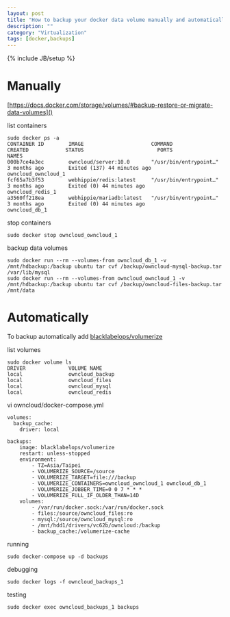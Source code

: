 ```yaml
---
layout: post
title: "How to backup your docker data volume manually and automatically"
description: ""
category: "Virtualization"
tags: [docker,backups]
---
```

{% include JB/setup %}

# Manually 

[https://docs.docker.com/storage/volumes/#backup-restore-or-migrate-data-volumes]()

list containers
```
sudo docker ps -a
CONTAINER ID        IMAGE                      COMMAND                  CREATED            STATUS                        PORTS                    NAMES
000b7ce4a3ec        owncloud/server:10.0       "/usr/bin/entrypoint…"   3 months ago        Exited (137) 44 minutes ago                            owncloud_owncloud_1
fcf65a7b3f53        webhippie/redis:latest     "/usr/bin/entrypoint…"   3 months ago        Exited (0) 44 minutes ago                              owncloud_redis_1
a3560ff218ea        webhippie/mariadb:latest   "/usr/bin/entrypoint…"   3 months ago        Exited (0) 44 minutes ago                              owncloud_db_1
```

stop containers 
```
sudo docker stop owncloud_owncloud_1
```

backup data volumes 
```
sudo docker run --rm --volumes-from owncloud_db_1 -v /mnt/hdbackup:/backup ubuntu tar cvf /backup/owncloud-mysql-backup.tar /var/lib/mysql
sudo docker run --rm --volumes-from owncloud_owncloud_1 -v /mnt/hdbackup:/backup ubuntu tar cvf /backup/owncloud-files-backup.tar /mnt/data
```

# Automatically

To backup automatically add [blacklabelops/volumerize](https://hub.docker.com/r/blacklabelops/volumerize/)

list volumes 
```
sudo docker volume ls
DRIVER              VOLUME NAME
local               owncloud_backup
local               owncloud_files
local               owncloud_mysql
local               owncloud_redis
```

vi owncloud/docker-compose.yml 
```
volumes:
  backup_cache:
    driver: local

backups:
    image: blacklabelops/volumerize
    restart: unless-stopped
    environment:
        - TZ=Asia/Taipei
        - VOLUMERIZE_SOURCE=/source
        - VOLUMERIZE_TARGET=file:///backup
        - VOLUMERIZE_CONTAINERS=owncloud_owncloud_1 owncloud_db_1
        - VOLUMERIZE_JOBBER_TIME=0 0 7 * * *
        - VOLUMERIZE_FULL_IF_OLDER_THAN=14D
    volumes:
        - /var/run/docker.sock:/var/run/docker.sock
        - files:/source/owncloud_files:ro
        - mysql:/source/owncloud_mysql:ro
        - /mnt/hdd1/drivers/vc62b/owncloud:/backup
        - backup_cache:/volumerize-cache
```

running 
```
sudo docker-compose up -d backups 
```

debugging 
```
sudo docker logs -f owncloud_backups_1 
```

testing 
```
sudo docker exec owncloud_backups_1 backups 
```
